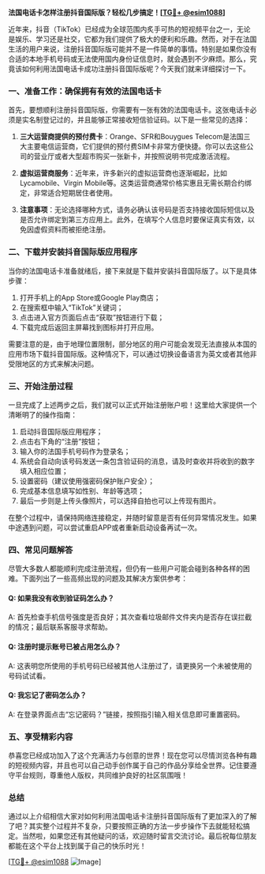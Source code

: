 **法国电话卡怎样注册抖音国际版？轻松几步搞定！[[TG💪+ @esim1088](https://t.me/s/esim1088)]**

近年来，抖音（TikTok）已经成为全球范围内炙手可热的短视频平台之一，无论是娱乐、学习还是社交，它都为我们提供了极大的便利和乐趣。然而，对于在法国生活的用户来说，注册抖音国际版可能并不是一件简单的事情。特别是如果你没有合适的本地手机号码或无法使用国内身份证信息时，就会遇到不少麻烦。那么，究竟该如何利用法国电话卡成功注册抖音国际版呢？今天我们就来详细探讨一下。

### 一、准备工作：确保拥有有效的法国电话卡

首先，要想顺利注册抖音国际版，你需要有一张有效的法国电话卡。这张电话卡必须是实名制登记过的，并且能够正常接收短信验证码。以下是一些常见的选择：

1. **三大运营商提供的预付费卡**：Orange、SFR和Bouygues Telecom是法国三大主要电信运营商，它们提供的预付费SIM卡非常方便快捷。你可以去这些公司的营业厅或者大型超市购买一张新卡，并按照说明书完成激活流程。
   
2. **虚拟运营商服务**：近年来，许多新兴的虚拟运营商也逐渐崛起，比如Lycamobile、Virgin Mobile等。这类运营商通常价格实惠且无需长期合约绑定，非常适合短期居住者使用。

3. **注意事项**：无论选择哪种方式，请务必确认该号码是否支持接收国际短信以及是否允许绑定到第三方应用上。此外，在填写个人信息时要保证真实有效，以免因虚假资料而被拒绝注册。

### 二、下载并安装抖音国际版应用程序

当你的法国电话卡准备就绪后，接下来就是下载并安装抖音国际版了。以下是具体步骤：

1. 打开手机上的App Store或Google Play商店；
2. 在搜索框中输入“TikTok”关键词；
3. 点击进入官方页面后点击“获取”按钮进行下载；
4. 下载完成后返回主屏幕找到图标并打开应用。

需要注意的是，由于地理位置限制，部分地区的用户可能会发现无法直接从本国的应用市场下载抖音国际版。这种情况下，可以通过切换设备语言为英文或者其他非受限地区的方式来解决问题。

### 三、开始注册过程

一旦完成了上述两步之后，我们就可以正式开始注册账户啦！这里给大家提供一个清晰明了的操作指南：

1. 启动抖音国际版应用程序；
2. 点击右下角的“注册”按钮；
3. 输入你的法国手机号码作为登录名；
4. 系统会自动向该号码发送一条包含验证码的消息，请及时查收并将收到的数字填入相应位置；
5. 设置密码（建议使用强密码保护账户安全）；
6. 完成基本信息填写如性别、年龄等选项；
7. 最后一步则是上传头像照片，可以选择自拍也可以上传现有图片。

在整个过程中，请保持网络连接稳定，并随时留意是否有任何异常情况发生。如果中途遇到问题，可以尝试重启APP或者重新启动设备再试一次。

### 四、常见问题解答

尽管大多数人都能顺利完成注册流程，但仍有一些用户可能会碰到各种各样的困难。下面列出了一些高频出现的问题及其解决方案供参考：

#### Q: 如果我没有收到验证码怎么办？
A: 首先检查手机信号强度是否良好；其次查看垃圾邮件文件夹内是否存在误拦截的情况；最后联系客服寻求帮助。

#### Q: 注册时提示账号已被占用怎么办？
A: 这表明您所使用的手机号码已经被其他人注册过了，请更换另一个未被使用的号码试试看。

#### Q: 我忘记了密码怎么办？
A: 在登录界面点击“忘记密码？”链接，按照指引输入相关信息即可重置密码。

### 五、享受精彩内容

恭喜您已经成功加入了这个充满活力与创意的世界！现在您可以尽情浏览各种有趣的短视频内容，并且也可以自己动手创作属于自己的作品分享给全世界。记住要遵守平台规则，尊重他人版权，共同维护良好的社区氛围哦！

### 总结

通过以上介绍相信大家对如何利用法国电话卡注册抖音国际版有了更加深入的了解了吧？其实整个过程并不复杂，只要按照正确的方法一步步操作下去就能轻松搞定。当然啦，如果您还有其他疑问的话，欢迎随时留言交流讨论。最后祝每位朋友都能在这个平台上找到属于自己的快乐时光！

[[TG💪+ @esim1088](https://t.me/s/esim1088) ![Image](https://i.postimg.cc/4NQfJmqS/Snipaste-2025-05-13-00-14-12.png)]